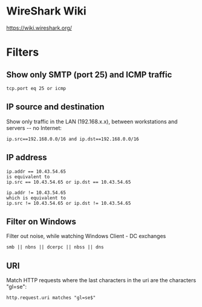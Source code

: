 # WireShark Wiki

<https://wiki.wireshark.org/>

# Filters

## Show only SMTP (port 25) and ICMP traffic

    tcp.port eq 25 or icmp

## IP source and destination

Show only traffic in the LAN (192.168.x.x), between workstations and servers -- no Internet:

    ip.src==192.168.0.0/16 and ip.dst==192.168.0.0/16

## IP address

    ip.addr == 10.43.54.65
    is equivalent to
    ip.src == 10.43.54.65 or ip.dst == 10.43.54.65

    ip.addr != 10.43.54.65
    which is equivalent to
    ip.src != 10.43.54.65 or ip.dst != 10.43.54.65

## Filter on Windows

Filter out noise, while watching Windows Client - DC exchanges

    smb || nbns || dcerpc || nbss || dns

## URI

Match HTTP requests where the last characters in the uri are the characters "gl=se":

    http.request.uri matches "gl=se$"